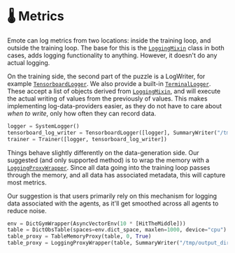 # 🌡 Metrics

Emote can log metrics from two locations: inside the training loop, and outside the training
loop. The base for this is the [`LoggingMixin`](emote.callbacks.LoggingMixin) class in both cases,
adds logging functionality to anything. However, it doesn't do any actual logging.

On the training side, the second part of the puzzle is a LogWriter, for example
[`TensorboardLogger`](emote.callbacks.TensorboardLogger). We also provide a built-in
[`TerminalLogger`](emote.callbacks.logging.TerminalLogger). These accept a list of objects derived from
[`LoggingMixin`](emote.callbacks.logging.LoggingMixin), and will execute the actual writing of values from
the previously of values. This makes implementing log-data-providers easier, as they do not have to
care about *when to write*, only how often they can record data.

```python
logger = SystemLogger()
tensorboard_log_writer = TensorboardLogger([logger], SummaryWriter("/tmp/output_dir"), 2000)
trainer = Trainer([logger, tensorboard_log_writer])
```

Things behave slightly differently on the data-generation side. Our suggested (and only supported
method) is to wrap the memory with a [`LoggingProxyWrapper`](emote.memory.memory.LoggingProxyWrapper). Since all data going into the training loop passes through the memory, and all data has associated metadata, this will capture most metrics.

Our suggestion is that users primarily rely on this mechanism for logging data associated with the
agents, as it'll get smoothed across all agents to reduce noise.


```python
env = DictGymWrapper(AsyncVectorEnv(10 * [HitTheMiddle]))
table = DictObsTable(spaces=env.dict_space, maxlen=1000, device="cpu")
table_proxy = TableMemoryProxy(table, 0, True)
table_proxy = LoggingProxyWrapper(table, SummaryWriter("/tmp/output_dir"), 2000)
```

